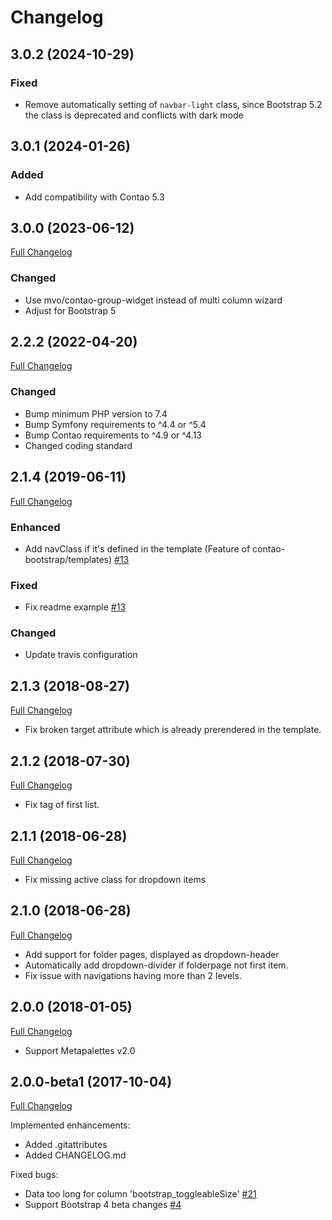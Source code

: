 
Changelog
=========

3.0.2 (2024-10-29)
------------------

### Fixed

- Remove automatically setting of `navbar-light` class, since Bootstrap 5.2 the class is deprecated and conflicts with
  dark mode

3.0.1 (2024-01-26)
------------------

### Added

- Add compatibility with Contao 5.3

3.0.0 (2023-06-12)
------------------

[Full Changelog](https://github.com/contao-bootstrap/navbar/compare/2.2.0...3.0.0)

### Changed

 - Use mvo/contao-group-widget instead of multi column wizard
 - Adjust for Bootstrap 5

2.2.2 (2022-04-20)
------------------

[Full Changelog](https://github.com/contao-bootstrap/navbar/compare/2.1.4...2.2.0)

### Changed

 - Bump minimum PHP version to 7.4
 - Bump Symfony requirements to ^4.4 or ^5.4
 - Bump Contao requirements to ^4.9 or ^4.13
 - Changed coding standard


2.1.4 (2019-06-11)
------------------

[Full Changelog](https://github.com/contao-bootstrap/navbar/compare/2.1.3...2.1.4)


### Enhanced

 - Add navClass if it's defined in the template (Feature of contao-bootstrap/templates) [#13](https://github.com/contao-bootstrap/navbar/issues/12)

### Fixed

 - Fix readme example [#13](https://github.com/contao-bootstrap/navbar/issues/13)

### Changed

 - Update travis configuration


2.1.3 (2018-08-27)
------------------

[Full Changelog](https://github.com/contao-bootstrap/navbar/compare/2.1.2...2.1.3)

 - Fix broken target attribute which is already prerendered in the template.


2.1.2 (2018-07-30)
------------------

[Full Changelog](https://github.com/contao-bootstrap/navbar/compare/2.1.1...2.1.2)

 - Fix tag of first list.


2.1.1 (2018-06-28)
------------------

[Full Changelog](https://github.com/contao-bootstrap/navbar/compare/2.1.0...2.1.1)

 - Fix missing active class for dropdown items


2.1.0 (2018-06-28)
------------------

[Full Changelog](https://github.com/contao-bootstrap/navbar/compare/2.0.0...2.1.0)

 - Add support for folder pages, displayed as dropdown-header
 - Automatically add dropdown-divider if folderpage not first item.
 - Fix issue with navigations having more than 2 levels.


2.0.0 (2018-01-05)
------------------

[Full Changelog](https://github.com/contao-bootstrap/navbar/compare/2.0.0-beta...2.0.0)

 - Support Metapalettes v2.0


2.0.0-beta1 (2017-10-04)
------------------------

[Full Changelog](https://github.com/contao-bootstrap/navbar/compare/2.0.0-alpha1...2.0.0-beta1)

Implemented enhancements:

 - Added .gitattributes
 - Added CHANGELOG.md

Fixed bugs:

 - Data too long for column 'bootstrap_toggleableSize' [#21](https://github.com/contao-bootstrap/core/issues/21)
 - Support Bootstrap 4 beta changes [#4](https://github.com/contao-bootstrap/navbar/issues/4)
